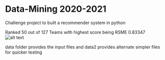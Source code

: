 # Data-Mining 2020-2021

Challenge project to built a recommender system in python

Ranked 50 out of 127 Teams with highest score being RSME 0.83347
![alt text](https://github.com/Kevin-RN/Data-Mining/blob/master/kaggle.png)

data folder provides the input files and data2 provides alternate simpler files for quicker testing

